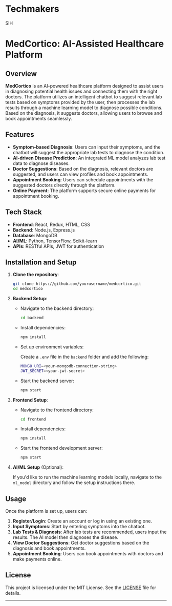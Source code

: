 # Techmakers
SIH


# **MedCortico: AI-Assisted Healthcare Platform**

## **Overview**

**MedCortico** is an AI-powered healthcare platform designed to assist users in diagnosing potential health issues and connecting them with the right doctors. The platform utilizes an intelligent chatbot to suggest relevant lab tests based on symptoms provided by the user, then processes the lab results through a machine learning model to diagnose possible conditions. Based on the diagnosis, it suggests doctors, allowing users to browse and book appointments seamlessly.

## **Features**

- **Symptom-based Diagnosis**: Users can input their symptoms, and the chatbot will suggest the appropriate lab tests to diagnose the condition.
- **AI-driven Disease Prediction**: An integrated ML model analyzes lab test data to diagnose diseases.
- **Doctor Suggestions**: Based on the diagnosis, relevant doctors are suggested, and users can view profiles and book appointments.
- **Appointment Booking**: Users can schedule appointments with the suggested doctors directly through the platform.
- **Online Payment**: The platform supports secure online payments for appointment booking.

## **Tech Stack**

- **Frontend**: React, Redux, HTML, CSS
- **Backend**: Node.js, Express.js
- **Database**: MongoDB
- **AI/ML**: Python, TensorFlow, Scikit-learn
- **APIs**: RESTful APIs, JWT for authentication

## **Installation and Setup**

1. **Clone the repository**:

   ```bash
   git clone https://github.com/yourusername/medcortico.git
   cd medcortico
   ```

2. **Backend Setup**:

   - Navigate to the backend directory:
   
     ```bash
     cd backend
     ```

   - Install dependencies:
   
     ```bash
     npm install
     ```

   - Set up environment variables:
   
     Create a `.env` file in the `backend` folder and add the following:

     ```bash
     MONGO_URI=<your-mongodb-connection-string>
     JWT_SECRET=<your-jwt-secret>
     ```

   - Start the backend server:
   
     ```bash
     npm start
     ```

3. **Frontend Setup**:

   - Navigate to the frontend directory:
   
     ```bash
     cd frontend
     ```

   - Install dependencies:
   
     ```bash
     npm install
     ```

   - Start the frontend development server:
   
     ```bash
     npm start
     ```

4. **AI/ML Setup** (Optional):

   If you'd like to run the machine learning models locally, navigate to the `ml_model` directory and follow the setup instructions there.

## **Usage**

Once the platform is set up, users can:

1. **Register/Login**: Create an account or log in using an existing one.
2. **Input Symptoms**: Start by entering symptoms into the chatbot.
3. **Lab Tests & Diagnosis**: After lab tests are recommended, users input the results. The AI model then diagnoses the disease.
4. **View Doctor Suggestions**: Get doctor suggestions based on the diagnosis and book appointments.
5. **Appointment Booking**: Users can book appointments with doctors and make payments online.


## **License**

This project is licensed under the MIT License. See the [LICENSE](./LICENSE) file for details.

---


